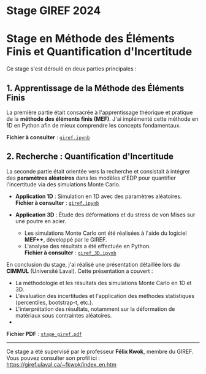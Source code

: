 # Stage GIREF 2024

# Stage en Méthode des Éléments Finis et Quantification d'Incertitude

Ce stage s'est déroulé en deux parties principales :

## 1. Apprentissage de la Méthode des Éléments Finis
La première partie était consacrée à l'apprentissage théorique et pratique de la **méthode des éléments finis (MEF)**. J'ai implémenté cette méthode en 1D en Python afin de mieux comprendre les concepts fondamentaux.

   **Fichier à consulter** : [`giref.ipynb`](./giref.ipynb)

## 2. Recherche : Quantification d'Incertitude
La seconde partie était orientée vers la recherche et consistait à intégrer des **paramètres aléatoires** dans les modèles d'EDP pour quantifier l'incertitude via des simulations Monte Carlo.

- **Application 1D** : Simulation en 1D avec des paramètres aléatoires.  
    **Fichier à consulter** : [`giref.ipynb`](./giref.ipynb)
  
- **Application 3D** : Étude des déformations et du stress de von Mises sur une poutre en acier.  
  - Les simulations Monte Carlo ont été réalisées à l'aide du logiciel **MEF++**, développé par le GIREF.  
  - L'analyse des résultats a été effectuée en Python.  
     **Fichier à consulter** : [`giref_3D.ipynb`](./giref_3D.ipynb)

En conclusion du stage, j'ai réalisé une présentation détaillée lors du **CIMMUL** (Université Laval). Cette présentation a couvert :  
- La méthodologie et les résultats des simulations Monte Carlo en 1D et 3D.
- L'évaluation des incertitudes et l'application des méthodes statistiques (percentiles, bootstrap-t, etc.).
- L'interprétation des résultats, notamment sur la déformation de matériaux sous contraintes aléatoires.
- 
 **Fichier PDF** : [`stage_giref.pdf`](./stage_giref.pdf)

---

Ce stage a été supervisé par le professeur **Félix Kwok**, membre du GIREF. Vous pouvez consulter son profil ici : https://giref.ulaval.ca/~fkwok/index_en.htm

